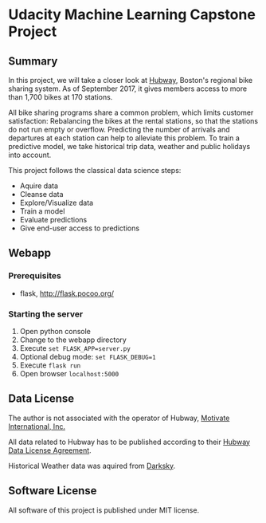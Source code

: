 # Udacity Machine Learning Capstone Project

## Summary
In this project, we will take a closer look at [Hubway](https://www.thehubway.com), Boston's regional bike sharing system. As of September 2017, it gives members access to more than 1,700 bikes at 170 stations.

All bike sharing programs share a common problem, which limits customer satisfaction: Rebalancing the bikes at the rental stations, so that the stations do not run empty or overflow. Predicting the number of arrivals and departures at each station can help to alleviate this problem. To train a predictive model, we take historical trip data, weather and public holidays into account. 

This project follows the classical data science steps:
- Aquire data
- Cleanse data
- Explore/Visualize data
- Train a model
- Evaluate predictions
- Give end-user access to predictions 

## Webapp

### Prerequisites
- flask, http://flask.pocoo.org/

### Starting the server
1. Open python console
1. Change to the webapp directory 
1. Execute `set FLASK_APP=server.py`
1. Optional debug mode: `set FLASK_DEBUG=1`
1. Execute `flask run`
1. Open browser `localhost:5000`

## Data License
The author is not associated with the operator of Hubway, [Motivate International, Inc.](https://www.motivateco.com/)

All data related to Hubway has to be published according to their [Hubway Data License Agreement](https://www.thehubway.com/data-license-agreement).

Historical Weather data was aquired from [Darksky](https://darksky.net/poweredby/).

## Software License
All software of this project is published under MIT license.

